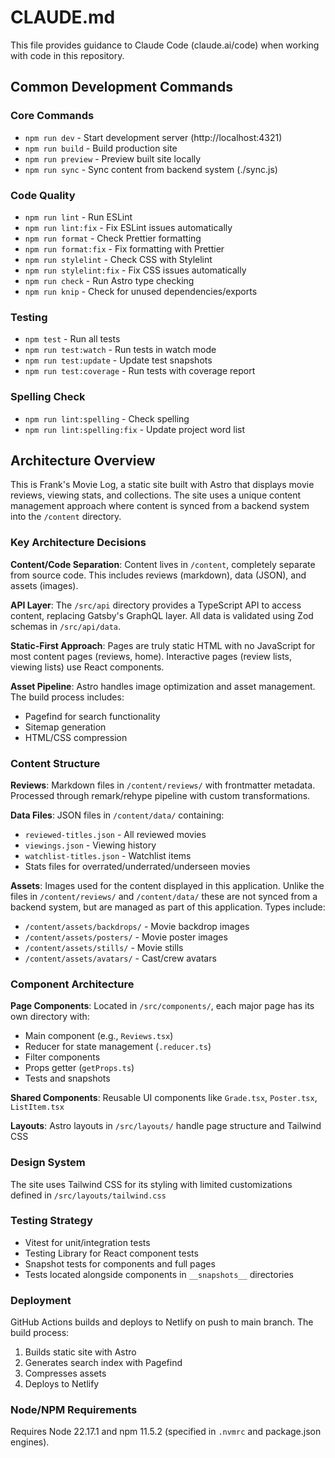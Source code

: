 # CLAUDE.md

This file provides guidance to Claude Code (claude.ai/code) when working with code in this repository.

## Common Development Commands

### Core Commands

- `npm run dev` - Start development server (http://localhost:4321)
- `npm run build` - Build production site
- `npm run preview` - Preview built site locally
- `npm run sync` - Sync content from backend system (./sync.js)

### Code Quality

- `npm run lint` - Run ESLint
- `npm run lint:fix` - Fix ESLint issues automatically
- `npm run format` - Check Prettier formatting
- `npm run format:fix` - Fix formatting with Prettier
- `npm run stylelint` - Check CSS with Stylelint
- `npm run stylelint:fix` - Fix CSS issues automatically
- `npm run check` - Run Astro type checking
- `npm run knip` - Check for unused dependencies/exports

### Testing

- `npm test` - Run all tests
- `npm run test:watch` - Run tests in watch mode
- `npm run test:update` - Update test snapshots
- `npm run test:coverage` - Run tests with coverage report

### Spelling Check

- `npm run lint:spelling` - Check spelling
- `npm run lint:spelling:fix` - Update project word list

## Architecture Overview

This is Frank's Movie Log, a static site built with Astro that displays movie reviews, viewing stats, and collections. The site uses a unique content management approach where content is synced from a backend system into the `/content` directory.

### Key Architecture Decisions

**Content/Code Separation**: Content lives in `/content`, completely separate from source code. This includes reviews (markdown), data (JSON), and assets (images).

**API Layer**: The `/src/api` directory provides a TypeScript API to access content, replacing Gatsby's GraphQL layer. All data is validated using Zod schemas in `/src/api/data`.

**Static-First Approach**: Pages are truly static HTML with no JavaScript for most content pages (reviews, home). Interactive pages (review lists, viewing lists) use React components.

**Asset Pipeline**: Astro handles image optimization and asset management. The build process includes:

- Pagefind for search functionality
- Sitemap generation
- HTML/CSS compression

### Content Structure

**Reviews**: Markdown files in `/content/reviews/` with frontmatter metadata. Processed through remark/rehype pipeline with custom transformations.

**Data Files**: JSON files in `/content/data/` containing:

- `reviewed-titles.json` - All reviewed movies
- `viewings.json` - Viewing history
- `watchlist-titles.json` - Watchlist items
- Stats files for overrated/underrated/underseen movies

**Assets**: Images used for the content displayed in this application. Unlike the files in `/content/reviews/` and `/content/data/` these are not synced from a backend system, but are managed as part of this application. Types include:

- `/content/assets/backdrops/` - Movie backdrop images
- `/content/assets/posters/` - Movie poster images
- `/content/assets/stills/` - Movie stills
- `/content/assets/avatars/` - Cast/crew avatars

### Component Architecture

**Page Components**: Located in `/src/components/`, each major page has its own directory with:

- Main component (e.g., `Reviews.tsx`)
- Reducer for state management (`.reducer.ts`)
- Filter components
- Props getter (`getProps.ts`)
- Tests and snapshots

**Shared Components**: Reusable UI components like `Grade.tsx`, `Poster.tsx`, `ListItem.tsx`

**Layouts**: Astro layouts in `/src/layouts/` handle page structure and Tailwind CSS

### Design System

The site uses Tailwind CSS for its styling with limited customizations defined in `/src/layouts/tailwind.css`

### Testing Strategy

- Vitest for unit/integration tests
- Testing Library for React component tests
- Snapshot tests for components and full pages
- Tests located alongside components in `__snapshots__` directories

### Deployment

GitHub Actions builds and deploys to Netlify on push to main branch. The build process:

1. Builds static site with Astro
2. Generates search index with Pagefind
3. Compresses assets
4. Deploys to Netlify

### Node/NPM Requirements

Requires Node 22.17.1 and npm 11.5.2 (specified in `.nvmrc` and package.json engines).
